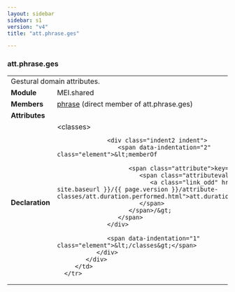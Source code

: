 ```yaml
---
layout: sidebar
sidebar: s1
version: "v4"
title: "att.phrase.ges"

---
```


<div class="classSpec att">
   <h3 id="att.phrase.ges">att.phrase.ges</h3>
   <table class="wovenodd">
      <tr>
         <td colspan="2" class="wovenodd-col2">Gestural domain attributes.</td>
      </tr>
      <tr>
         <td class="wovenodd-col1">
            <strong>Module</strong>
         </td>
         <td class="wovenodd-col2">MEI.shared</td>
      </tr>
      <tr>
         <td class="wovenodd-col1">
            <strong>Members</strong>
         </td>
         <td class="wovenodd-col2">
            <div class="parent">
               <div>
                  <a class="link_odd_elementSpec" href="{{ site.baseurl }}/{{ page.version }}/elements/phrase.html">phrase</a> (direct member of att.phrase.ges)
               </div>
            </div>
         </td>
      </tr>
      <tr>
         <td class="wovenodd-col1">
            <strong>Attributes</strong>
         </td>
         <td class="wovenodd-col2"></td>
      </tr>
      <tr>
         <td class="wovenodd-col1">
            <strong>Declaration</strong>
         </td>
         <td class="wovenodd-col2">
            <div xml:space="preserve" class="pre">
               <div class="indent1 indent">
                  <span data-indentation="1" class="element">&lt;classes&gt;</span>
                  
                  <div class="indent2 indent">
                     <span data-indentation="2" class="element">&lt;memberOf
                        
                        <span class="attribute">key=
                           <span class="attributevalue">"
                              <a class="link_odd" href="{{ site.baseurl }}/{{ page.version }}/attribute-classes/att.duration.performed.html">att.duration.performed</a>"
                           </span>
                        </span>/&gt;
                     </span>
                  </div>
                  
                  <span data-indentation="1" class="element">&lt;/classes&gt;</span>
               </div>
            </div>
         </td>
      </tr>
   </table>
</div>